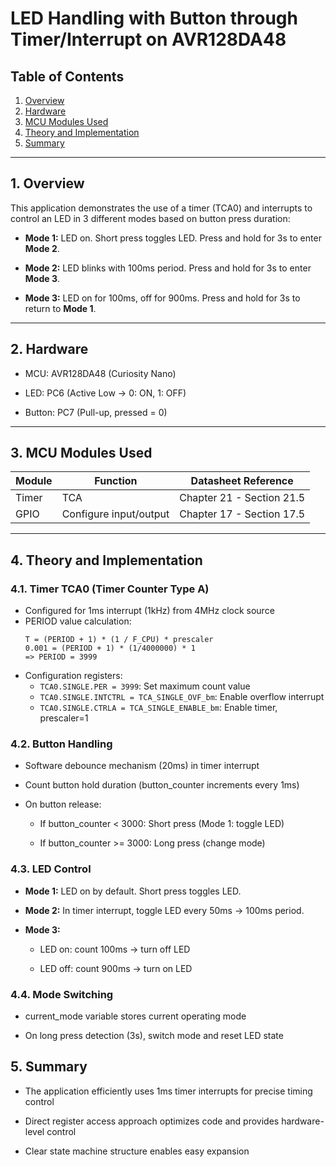 # LED Handling with Button through Timer/Interrupt on AVR128DA48 
## Table of Contents

1. [Overview](#overview)
2. [Hardware](#hardware)
3. [MCU Modules Used](#mcu-modules-used)
4. [Theory and Implementation](#theory-and-implementation)
5. [Summary](#Summary)
---

## 1. Overview
This application demonstrates the use of a timer (TCA0) and interrupts to control an LED in 3 different modes based on button press duration:

- **Mode 1:** LED on. Short press toggles LED. Press and hold for 3s to enter **Mode 2**.

- **Mode 2:** LED blinks with 100ms period. Press and hold for 3s to enter **Mode 3**.

- **Mode 3:** LED on for 100ms, off for 900ms. Press and hold for 3s to return to **Mode 1**.
---

## 2. Hardware
- MCU: AVR128DA48 (Curiosity Nano)

- LED: PC6 (Active Low -> 0: ON, 1: OFF)

- Button: PC7 (Pull-up, pressed = 0)
---

## 3. MCU Modules Used

| Module              | Function                           | Datasheet Reference |
| ------------------- | ---------------------------------- | ------------------- |
| Timer        | TCA | Chapter 21 - Section 21.5          |
| GPIO                | Configure input/output             | Chapter 17 - Section 17.5          |
---

## 4. Theory and Implementation
### 4.1. Timer TCA0 (Timer Counter Type A)
- Configured for 1ms interrupt (1kHz) from 4MHz clock source
- PERIOD value calculation:
  ```
  T = (PERIOD + 1) * (1 / F_CPU) * prescaler
  0.001 = (PERIOD + 1) * (1/4000000) * 1
  => PERIOD = 3999
  ```
- Configuration registers:
  - `TCA0.SINGLE.PER = 3999`: Set maximum count value
  - `TCA0.SINGLE.INTCTRL = TCA_SINGLE_OVF_bm`: Enable overflow interrupt
  - `TCA0.SINGLE.CTRLA = TCA_SINGLE_ENABLE_bm`: Enable timer, prescaler=1
### 4.2. Button Handling
- Software debounce mechanism (20ms) in timer interrupt

- Count button hold duration (button_counter increments every 1ms)

- On button release:

    - If button_counter < 3000: Short press (Mode 1: toggle LED)

    - If button_counter >= 3000: Long press (change mode)
### 4.3. LED Control

- **Mode 1:** LED on by default. Short press toggles LED.

- **Mode 2:** In timer interrupt, toggle LED every 50ms -> 100ms period.

- **Mode 3:**

    - LED on: count 100ms -> turn off LED

    - LED off: count 900ms -> turn on LED
### 4.4. Mode Switching

- current_mode variable stores current operating mode

- On long press detection (3s), switch mode and reset LED state

## 5. Summary
- The application efficiently uses 1ms timer interrupts for precise timing control

- Direct register access approach optimizes code and provides hardware-level control

- Clear state machine structure enables easy expansion

